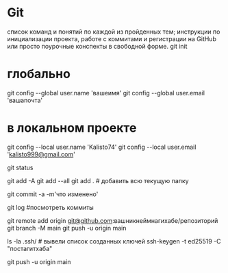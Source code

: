 # Git
список команд и понятий по каждой из пройденных тем; инструкции по инициализации проекта, работе с коммитами и регистрации на GitHub или просто поурочные конспекты в свободной форме.
git init

# глобально 
git config --global user.name 'вашеимя'
git config --global user.email 'вашапочта'

# в локальном проекте
git config --local user.name 'Kalisto74'
git config --local user.email 'kalisto999@gmail.com'

git status

git add -A
git add --all
git add . # добавить всю текущую папку

git commit -a -m'что изменено'


git log #посмотреть коммиты

git remote add origin git@github.com:вашникнеймнагихабе/репозиторий
git branch -M main
git push -u origin main

ls -la .ssh/ # вывели список созданных ключей 
ssh-keygen -t ed25519 -C "постагитхаба" 

git push -u origin main
